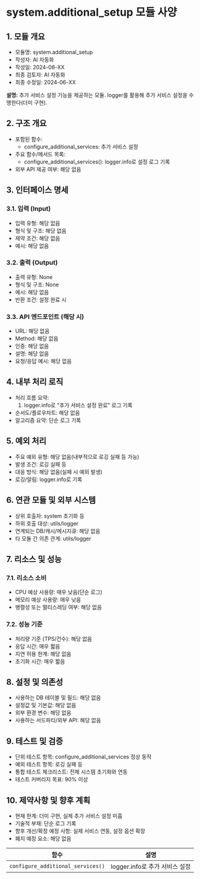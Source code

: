 # system.additional_setup 모듈 사양

## 1. 모듈 개요

* 모듈명: system.additional_setup
* 작성자: AI 자동화
* 작성일: 2024-06-XX
* 최종 검토자: AI 자동화
* 최종 수정일: 2024-06-XX

**설명:**
추가 서비스 설정 기능을 제공하는 모듈. logger를 활용해 추가 서비스 설정을 수행한다(더미 구현).

## 2. 구조 개요

* 포함된 함수:
  - configure_additional_services: 추가 서비스 설정
* 주요 함수/메서드 목록:
  - configure_additional_services(): logger.info로 설정 로그 기록
* 외부 API 제공 여부: 해당 없음

## 3. 인터페이스 명세

### 3.1. 입력 (Input)
* 입력 유형: 해당 없음
* 형식 및 구조: 해당 없음
* 제약 조건: 해당 없음
* 예시: 해당 없음

### 3.2. 출력 (Output)
* 출력 유형: None
* 형식 및 구조: None
* 예시: 해당 없음
* 반환 조건: 설정 완료 시

### 3.3. API 엔드포인트 (해당 시)
* URL: 해당 없음
* Method: 해당 없음
* 인증: 해당 없음
* 설명: 해당 없음
* 요청/응답 예시: 해당 없음

## 4. 내부 처리 로직
* 처리 흐름 요약:
  1. logger.info로 "추가 서비스 설정 완료" 로그 기록
* 순서도/플로우차트: 해당 없음
* 알고리즘 요약: 단순 로그 기록

## 5. 예외 처리
* 주요 예외 유형: 해당 없음(내부적으로 로깅 실패 등 가능)
* 발생 조건: 로깅 실패 등
* 대응 방식: 해당 없음(실패 시 예외 발생)
* 로깅/알림: logger.info로 기록

## 6. 연관 모듈 및 외부 시스템
* 상위 호출자: system 초기화 등
* 하위 호출 대상: utils/logger
* 연계되는 DB/캐시/메시지큐: 해당 없음
* 타 모듈 간 의존 관계: utils/logger

## 7. 리소스 및 성능
### 7.1. 리소스 소비
* CPU 예상 사용량: 매우 낮음(단순 로그)
* 메모리 예상 사용량: 매우 낮음
* 병렬성 또는 멀티스레딩 여부: 해당 없음
### 7.2. 성능 기준
* 처리량 기준 (TPS/건수): 해당 없음
* 응답 시간: 매우 짧음
* 지연 허용 한계: 해당 없음
* 초기화 시간: 매우 짧음

## 8. 설정 및 의존성
* 사용하는 DB 테이블 및 필드: 해당 없음
* 설정값 및 기본값: 해당 없음
* 외부 환경 변수: 해당 없음
* 사용하는 서드파티/외부 API: 해당 없음

## 9. 테스트 및 검증
* 단위 테스트 항목: configure_additional_services 정상 동작
* 예외 테스트 항목: 로깅 실패 등
* 통합 테스트 체크리스트: 전체 시스템 초기화와 연동
* 테스트 커버리지 목표: 90% 이상

## 10. 제약사항 및 향후 계획
* 현재 한계: 더미 구현, 실제 추가 서비스 설정 미흡
* 기술적 부채: 단순 로그 기록
* 향후 개선/확장 예정 사항: 실제 서비스 연동, 설정 옵션 확장
* 폐지 예정 요소: 해당 없음

| 함수 | 설명 |
|------|------|
| `configure_additional_services()` | logger.info로 추가 서비스 설정 | 
